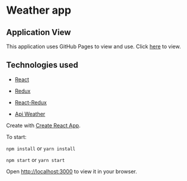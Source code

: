 # Weather app

## Application View

This application uses GitHub Pages to view and use. Click [here](https://olandrey.github.io/Weather/build/) to view.

## Technologies used

 - [React](https://reactjs.org/)
 
 - [Redux](https://redux.js.org/)
 
 - [React-Redux](https://react-redux.js.org/)
 
 - [Api Weather](https://openweathermap.org/)

Create with [Create React App](https://github.com/facebook/create-react-app).

To start:

`npm install` or `yarn install`

`npm start` or `yarn start`

Open [http://localhost:3000](http://localhost:3000) to view it in your browser.
